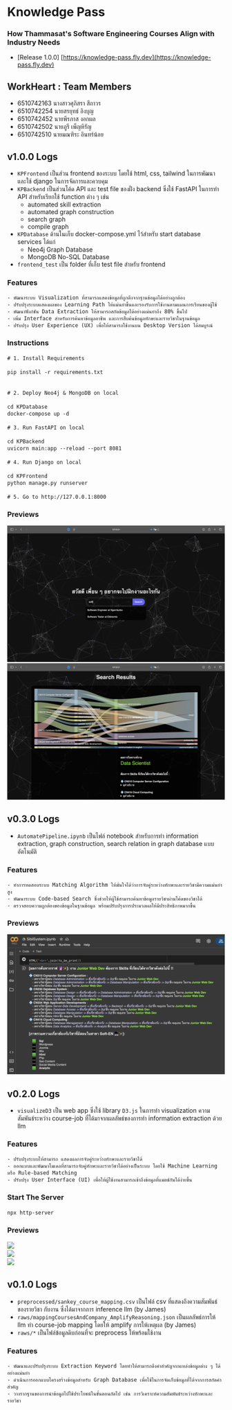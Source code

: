 # Knowledge Pass
### How Thammasat's Software Engineering Courses Align with Industry Needs

- [Release 1.0.0]  [https://knowledge-pass.fly.dev](https://knowledge-pass.fly.dev)

## WorkHeart : Team Members
- 6510742163 นางสาวศุภิสรา สีถาวร
- 6510742254 นายสรยุทธ์ อิงบุญ
- 6510742452 นายพีรภาส งอกผล
- 6510742502 นายภูรี เพ็ญหิรัญ
- 6510742510 นายมณฑิระ อินทร์น้อย

## v1.0.0 Logs
- `KPFrontend` เป็นส่วน frontend ของระบบ โดยใช้ html, css, tailwind ในการพัฒนา และใช้ django ในการจัดการและควบคุม
- `KPBackend` เป็นส่วนโค้ด API และ test file ของฝั่ง backend ซึ่งใช้ FastAPI ในการทำ API สำหรับเรียกใช้ function ต่าง ๆ เช่น 
    - automated skill extraction
    - automated graph construction
    - search graph
    - compile graph
- `KPDatabase` ด้านในเก็บ docker-compose.yml ไว้สำหรับ start database services ได้แก่ 
    - Neo4j Graph Database
    - MongoDB No-SQL Database
- `frontend_test` เป็น folder ที่เก็บ test file สำหรับ frontend

### Features
```
- พัฒนาระบบ Visualization ที่สามารถแสดงข้อมูลที่ถูกดึงจากฐานข้อมูลได้อย่างถูกต้อง
- ปรับปรุงระบบแสดงผลของ Learning Path ให้แม่นยำขึ้นและรองรับการใช้งานตามแผนการเรียนของผู้ใช้
- พัฒนาฟังก์ชัน Data Extraction ให้สามารถสกัดข้อมูลได้อย่างแม่นยำถึง 80% ขึ้นไป
- เพิ่ม Interface สำหรับการค้นหาข้อมูลอาชีพ และการสืบค้นข้อมูลทักษะและรายวิชาในฐานข้อมูล
- ปรับปรุง User Experience (UX) เพื่อให้สามารถใช้งานบน Desktop Version ได้สมบูรณ์
```

### Instructions
```
# 1. Install Requirements

pip install -r requirements.txt


# 2. Deploy Neo4j & MongoDB on local

cd KPDatabase
docker-compose up -d

# 3. Run FastAPI on local

cd KPBackend
uvicorn main:app --reload --port 8081

# 4. Run Django on local

cd KPFrontend
python manage.py runserver

# 5. Go to http://127.0.0.1:8000
```

### Previews
<img src="https://github.com/zenosaika/knowledge_pass/blob/main/assets/v1_homepage.png"><br>
<img src="https://github.com/zenosaika/knowledge_pass/blob/main/assets/v1_result_page.png"><br>

## v0.3.0 Logs
- `AutomatePipeline.ipynb` เป็นไฟล์ notebook สำหรับการทำ information extraction, graph construction, search relation in graph database แบบอัตโนมัติ 

### Features
```
- ทำการทดสอบระบบ Matching Algorithm ให้มั่นใจได้ว่าการจับคู่ระหว่างทักษะและรายวิชามีความแม่นยำสูง
- พัฒนาระบบ Code-based Search ซึ่งช่วยให้ผู้ใช้สามารถค้นหาข้อมูลรายวิชาผ่านโค้ดของวิชาได้
- ตรวจสอบความถูกต้องของข้อมูลในฐานข้อมูล พร้อมปรับปรุงการประมวลผลให้มีประสิทธิภาพมากขึ้น
```

### Previews
<img src="https://github.com/zenosaika/knowledge_pass/blob/main/assets/automate_pipeline_result.png"><br>

## v0.2.0 Logs
- `visualizeD3` เป็น web app ซึ่งใช้ library `D3.js` ในการทำ visualization ความสัมพันธ์ระหว่าง course-job ที่ได้มาจากผลลัพธ์ของการทำ information extraction ด้วย llm

### Features
```
- ปรับปรุงระบบให้สามารถ แสดงผลการจับคู่ระหว่างทักษะและรายวิชาได้
- ออกแบบและพัฒนาโมเดลที่สามารถจับคู่ทักษะและรายวิชาได้อย่างเป็นระบบ โดยใช้ Machine Learning หรือ Rule-based Matching
- ปรับปรุง User Interface (UI) เพื่อให้ผู้ใช้งานสามารถเข้าถึงข้อมูลที่แมตช์กันได้ง่ายขึ้น
```

### Start The Server
~~~sh
npx http-server
~~~

### Previews
<img src="https://github.com/zenosaika/knowledge_pass/blob/main/visualizeD3/previews/dense.png"><br>
<img src="https://github.com/zenosaika/knowledge_pass/blob/main/visualizeD3/previews/lr.png"><br>
<img src="https://github.com/zenosaika/knowledge_pass/blob/main/visualizeD3/previews/rl.png"><br>

## v0.1.0 Logs
- `preprocessed/sankey_course_mapping.csv` เป็นไฟล์ csv ที่แสดงถึงความสัมพันธ์ของรายวิชา กับงาน ซึ่งได้มาจากการ inference llm (by James)
- `raws/mappingCoursesAndCompany_AmplifyReasoning.json` เป็นผลลัพธ์การให้ llm ทำ course-job mapping โดยให้ amplify การให้เหตุผล (by James)
- `raws/*` เป็นไฟล์ข้อมูลดิบก่อนที่จะ preprocess ให้พร้อมใช้งาน

### Features
```
- พัฒนาและปรับปรุงระบบ Extraction Keyword โดยทำให้สามารถดึงคำสำคัญจากแหล่งข้อมูลต่าง ๆ ได้อย่างแม่นยำ
- ดำเนินการออกแบบโครงสร้างข้อมูลสำหรับ Graph Database เพื่อใช้ในการจัดเก็บข้อมูลที่ได้จากการสกัดคำสำคัญ
- วางรากฐานของการนำข้อมูลไปใช้ประโยชน์ในขั้นตอนถัดไป เช่น การวิเคราะห์ความสัมพันธ์ระหว่างทักษะและรายวิชา
```
